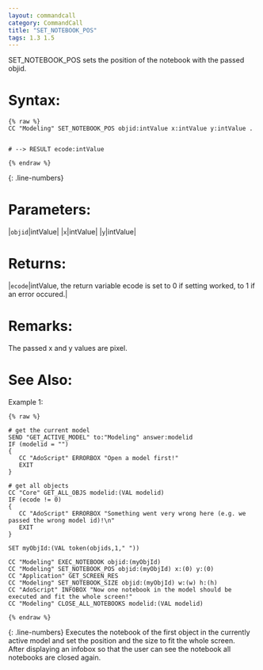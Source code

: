 ```yaml
---
layout: commandcall
category: CommandCall
title: "SET_NOTEBOOK_POS"
tags: 1.3 1.5
---
```


SET_NOTEBOOK_POS sets the position of the notebook with the passed objid.

# Syntax:  

```adoscript
{% raw %}
CC "Modeling" SET_NOTEBOOK_POS objid:intValue x:intValue y:intValue .


# --> RESULT ecode:intValue

{% endraw %}
```
{: .line-numbers}

# Parameters:  

|`objid`|intValue|
|`x`|intValue|
|`y`|intValue|

# Returns:  

|`ecode`|intValue, the return variable ecode is set to 0 if setting worked, to 1 if an error occured.|


# Remarks:

The passed x and y values are pixel.



# See Also:  



Example 1:

```adoscript
{% raw %}

# get the current model
SEND "GET_ACTIVE_MODEL" to:"Modeling" answer:modelid
IF (modelid = "")
{
   CC "AdoScript" ERRORBOX "Open a model first!"
   EXIT
}

# get all objects
CC "Core" GET_ALL_OBJS modelid:(VAL modelid)
IF (ecode != 0)
{
   CC "AdoScript" ERRORBOX "Something went very wrong here (e.g. we passed the wrong model id)!\n"
   EXIT
}

SET myObjId:(VAL token(objids,1," "))

CC "Modeling" EXEC_NOTEBOOK objid:(myObjId)
CC "Modeling" SET_NOTEBOOK_POS objid:(myObjId) x:(0) y:(0)
CC "Application" GET_SCREEN_RES
CC "Modeling" SET_NOTEBOOK_SIZE objid:(myObjId) w:(w) h:(h)
CC "AdoScript" INFOBOX "Now one notebook in the model should be executed and fit the whole screen!"
CC "Modeling" CLOSE_ALL_NOTEBOOKS modelid:(VAL modelid)

{% endraw %}
```
{: .line-numbers}
Executes the notebook of the first object in the currently active model and set the position and the size to fit the whole screen.  
After displaying an infobox so that the user can see the notebook all notebooks are closed again.

